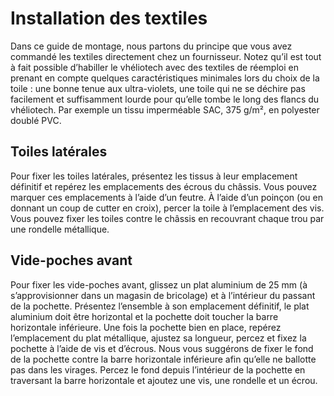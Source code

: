 # Installation des textiles

Dans ce guide de montage, nous partons du principe que vous avez commandé les textiles directement chez un fournisseur.
Notez qu’il est tout à fait possible d’habiller le vhéliotech avec des textiles de réemploi en prenant en compte quelques caractéristiques minimales lors du choix de la toile : une bonne tenue aux ultra-violets, une toile qui ne se déchire pas facilement et suffisamment lourde pour qu’elle tombe le long des flancs du vhéliotech. Par exemple un tissu imperméable SAC, 375 g/m², en polyester doublé PVC.

## Toiles latérales

Pour fixer les toiles latérales, présentez les tissus à leur emplacement définitif et repérez les emplacements des écrous du châssis. Vous pouvez marquer ces emplacements à l’aide d’un feutre. À l’aide d’un poinçon (ou en donnant un coup de cutter en croix), percer la toile à l’emplacement des vis. Vous pouvez fixer les toiles contre le châssis en recouvrant chaque trou par une rondelle métallique.

## Vide-poches avant

Pour fixer les vide-poches avant, glissez un plat aluminium de 25 mm (à s’approvisionner dans un magasin de bricolage) et à l’intérieur du passant de la pochette. Présentez l’ensemble à son emplacement définitif, le plat aluminium doit être horizontal et la pochette doit toucher la barre horizontale inférieure. Une fois la pochette bien en place, repérez l’emplacement du plat métallique, ajustez sa longueur, percez et fixez la pochette à l’aide de vis et d’écrous. Nous vous suggérons de fixer le fond de la pochette contre la barre horizontale inférieure afin qu’elle ne ballotte pas dans les virages. Percez le fond depuis l’intérieur de la pochette en traversant la barre horizontale et ajoutez une vis, une rondelle et un écrou.
